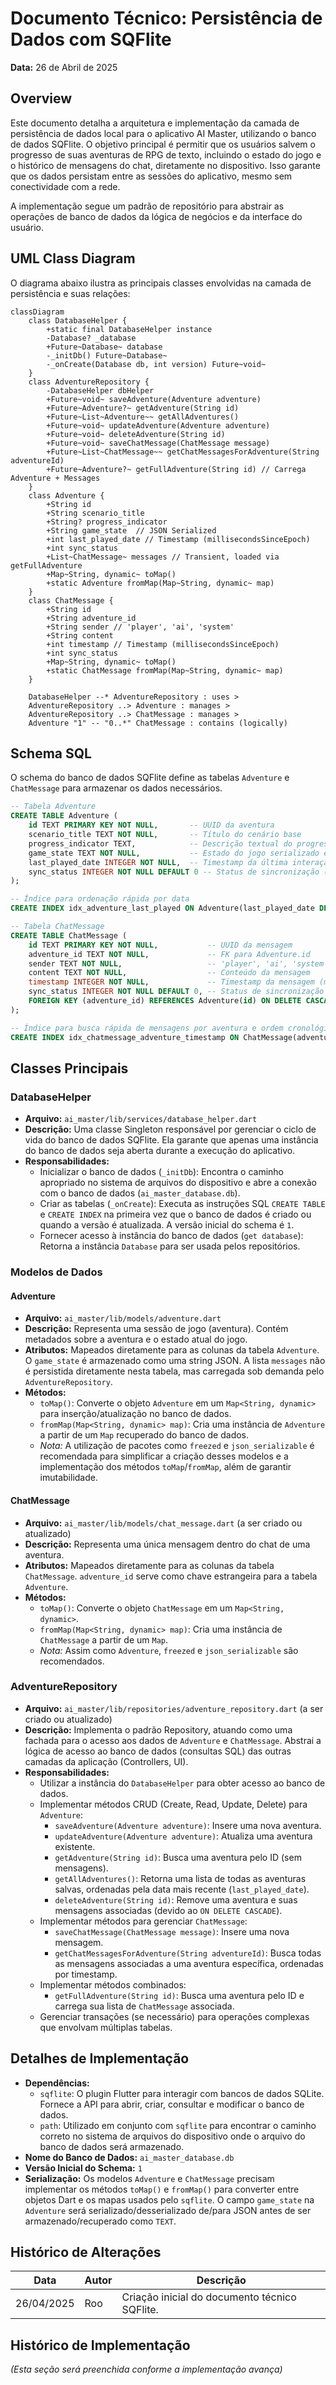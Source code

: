 # Documento Técnico: Persistência de Dados com SQFlite

**Data:** 26 de Abril de 2025

## Overview

Este documento detalha a arquitetura e implementação da camada de persistência de dados local para o aplicativo AI Master, utilizando o banco de dados SQFlite. O objetivo principal é permitir que os usuários salvem o progresso de suas aventuras de RPG de texto, incluindo o estado do jogo e o histórico de mensagens do chat, diretamente no dispositivo. Isso garante que os dados persistam entre as sessões do aplicativo, mesmo sem conectividade com a rede.

A implementação segue um padrão de repositório para abstrair as operações de banco de dados da lógica de negócios e da interface do usuário.

## UML Class Diagram

O diagrama abaixo ilustra as principais classes envolvidas na camada de persistência e suas relações:

```mermaid
classDiagram
    class DatabaseHelper {
        +static final DatabaseHelper instance
        -Database? _database
        +Future~Database~ database
        -_initDb() Future~Database~
        -_onCreate(Database db, int version) Future~void~
    }
    class AdventureRepository {
        -DatabaseHelper dbHelper
        +Future~void~ saveAdventure(Adventure adventure)
        +Future~Adventure?~ getAdventure(String id)
        +Future~List~Adventure~~ getAllAdventures()
        +Future~void~ updateAdventure(Adventure adventure)
        +Future~void~ deleteAdventure(String id)
        +Future~void~ saveChatMessage(ChatMessage message)
        +Future~List~ChatMessage~~ getChatMessagesForAdventure(String adventureId)
        +Future~Adventure?~ getFullAdventure(String id) // Carrega Adventure + Messages
    }
    class Adventure {
        +String id
        +String scenario_title
        +String? progress_indicator
        +String game_state  // JSON Serialized
        +int last_played_date // Timestamp (millisecondsSinceEpoch)
        +int sync_status
        +List~ChatMessage~ messages // Transient, loaded via getFullAdventure
        +Map~String, dynamic~ toMap()
        +static Adventure fromMap(Map~String, dynamic~ map)
    }
    class ChatMessage {
        +String id
        +String adventure_id
        +String sender // 'player', 'ai', 'system'
        +String content
        +int timestamp // Timestamp (millisecondsSinceEpoch)
        +int sync_status
        +Map~String, dynamic~ toMap()
        +static ChatMessage fromMap(Map~String, dynamic~ map)
    }

    DatabaseHelper --* AdventureRepository : uses >
    AdventureRepository ..> Adventure : manages >
    AdventureRepository ..> ChatMessage : manages >
    Adventure "1" -- "0..*" ChatMessage : contains (logically)
```

## Schema SQL

O schema do banco de dados SQFlite define as tabelas `Adventure` e `ChatMessage` para armazenar os dados necessários.

```sql
-- Tabela Adventure
CREATE TABLE Adventure (
    id TEXT PRIMARY KEY NOT NULL,       -- UUID da aventura
    scenario_title TEXT NOT NULL,       -- Título do cenário base
    progress_indicator TEXT,            -- Descrição textual do progresso
    game_state TEXT NOT NULL,           -- Estado do jogo serializado em JSON
    last_played_date INTEGER NOT NULL,  -- Timestamp da última interação (millisecondsSinceEpoch)
    sync_status INTEGER NOT NULL DEFAULT 0 -- Status de sincronização (0=local, 1=syncing, 2=synced, -1=error)
);

-- Índice para ordenação rápida por data
CREATE INDEX idx_adventure_last_played ON Adventure(last_played_date DESC);

-- Tabela ChatMessage
CREATE TABLE ChatMessage (
    id TEXT PRIMARY KEY NOT NULL,           -- UUID da mensagem
    adventure_id TEXT NOT NULL,             -- FK para Adventure.id
    sender TEXT NOT NULL,                   -- 'player', 'ai', 'system'
    content TEXT NOT NULL,                  -- Conteúdo da mensagem
    timestamp INTEGER NOT NULL,             -- Timestamp da mensagem (millisecondsSinceEpoch)
    sync_status INTEGER NOT NULL DEFAULT 0, -- Status de sincronização (0=local)
    FOREIGN KEY (adventure_id) REFERENCES Adventure(id) ON DELETE CASCADE -- Garante integridade referencial
);

-- Índice para busca rápida de mensagens por aventura e ordem cronológica
CREATE INDEX idx_chatmessage_adventure_timestamp ON ChatMessage(adventure_id, timestamp ASC);
```

## Classes Principais

### DatabaseHelper

*   **Arquivo:** `ai_master/lib/services/database_helper.dart`
*   **Descrição:** Uma classe Singleton responsável por gerenciar o ciclo de vida do banco de dados SQFlite. Ela garante que apenas uma instância do banco de dados seja aberta durante a execução do aplicativo.
*   **Responsabilidades:**
    *   Inicializar o banco de dados (`_initDb`): Encontra o caminho apropriado no sistema de arquivos do dispositivo e abre a conexão com o banco de dados (`ai_master_database.db`).
    *   Criar as tabelas (`_onCreate`): Executa as instruções SQL `CREATE TABLE` e `CREATE INDEX` na primeira vez que o banco de dados é criado ou quando a versão é atualizada. A versão inicial do schema é `1`.
    *   Fornecer acesso à instância do banco de dados (`get database`): Retorna a instância `Database` para ser usada pelos repositórios.

### Modelos de Dados

#### Adventure

*   **Arquivo:** `ai_master/lib/models/adventure.dart`
*   **Descrição:** Representa uma sessão de jogo (aventura). Contém metadados sobre a aventura e o estado atual do jogo.
*   **Atributos:** Mapeados diretamente para as colunas da tabela `Adventure`. O `game_state` é armazenado como uma string JSON. A lista `messages` não é persistida diretamente nesta tabela, mas carregada sob demanda pelo `AdventureRepository`.
*   **Métodos:**
    *   `toMap()`: Converte o objeto `Adventure` em um `Map<String, dynamic>` para inserção/atualização no banco de dados.
    *   `fromMap(Map<String, dynamic> map)`: Cria uma instância de `Adventure` a partir de um `Map` recuperado do banco de dados.
    *   *Nota:* A utilização de pacotes como `freezed` e `json_serializable` é recomendada para simplificar a criação desses modelos e a implementação dos métodos `toMap`/`fromMap`, além de garantir imutabilidade.

#### ChatMessage

*   **Arquivo:** `ai_master/lib/models/chat_message.dart` (a ser criado ou atualizado)
*   **Descrição:** Representa uma única mensagem dentro do chat de uma aventura.
*   **Atributos:** Mapeados diretamente para as colunas da tabela `ChatMessage`. `adventure_id` serve como chave estrangeira para a tabela `Adventure`.
*   **Métodos:**
    *   `toMap()`: Converte o objeto `ChatMessage` em um `Map<String, dynamic>`.
    *   `fromMap(Map<String, dynamic> map)`: Cria uma instância de `ChatMessage` a partir de um `Map`.
    *   *Nota:* Assim como `Adventure`, `freezed` e `json_serializable` são recomendados.

### AdventureRepository

*   **Arquivo:** `ai_master/lib/repositories/adventure_repository.dart` (a ser criado ou atualizado)
*   **Descrição:** Implementa o padrão Repository, atuando como uma fachada para o acesso aos dados de `Adventure` e `ChatMessage`. Abstrai a lógica de acesso ao banco de dados (consultas SQL) das outras camadas da aplicação (Controllers, UI).
*   **Responsabilidades:**
    *   Utilizar a instância do `DatabaseHelper` para obter acesso ao banco de dados.
    *   Implementar métodos CRUD (Create, Read, Update, Delete) para `Adventure`:
        *   `saveAdventure(Adventure adventure)`: Insere uma nova aventura.
        *   `updateAdventure(Adventure adventure)`: Atualiza uma aventura existente.
        *   `getAdventure(String id)`: Busca uma aventura pelo ID (sem mensagens).
        *   `getAllAdventures()`: Retorna uma lista de todas as aventuras salvas, ordenadas pela data mais recente (`last_played_date`).
        *   `deleteAdventure(String id)`: Remove uma aventura e suas mensagens associadas (devido ao `ON DELETE CASCADE`).
    *   Implementar métodos para gerenciar `ChatMessage`:
        *   `saveChatMessage(ChatMessage message)`: Insere uma nova mensagem.
        *   `getChatMessagesForAdventure(String adventureId)`: Busca todas as mensagens associadas a uma aventura específica, ordenadas por timestamp.
    *   Implementar métodos combinados:
        *   `getFullAdventure(String id)`: Busca uma aventura pelo ID e carrega sua lista de `ChatMessage` associada.
    *   Gerenciar transações (se necessário) para operações complexas que envolvam múltiplas tabelas.

## Detalhes de Implementação

*   **Dependências:**
    *   `sqflite`: O plugin Flutter para interagir com bancos de dados SQLite. Fornece a API para abrir, criar, consultar e modificar o banco de dados.
    *   `path`: Utilizado em conjunto com `sqflite` para encontrar o caminho correto no sistema de arquivos do dispositivo onde o arquivo do banco de dados será armazenado.
*   **Nome do Banco de Dados:** `ai_master_database.db`
*   **Versão Inicial do Schema:** `1`
*   **Serialização:** Os modelos `Adventure` e `ChatMessage` precisam implementar os métodos `toMap()` e `fromMap()` para converter entre objetos Dart e os mapas usados pelo `sqflite`. O campo `game_state` na `Adventure` será serializado/desserializado de/para JSON antes de ser armazenado/recuperado como `TEXT`.

## Histórico de Alterações

| Data          | Autor | Descrição                                      |
|---------------|-------|------------------------------------------------|
| 26/04/2025    | Roo   | Criação inicial do documento técnico SQFlite. |

## Histórico de Implementação

*(Esta seção será preenchida conforme a implementação avança)*